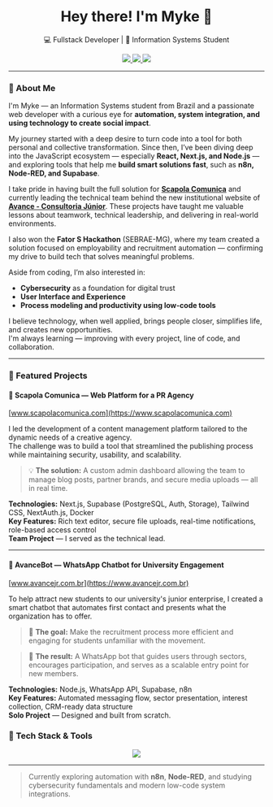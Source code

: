 <h1 align="center">Hey there! I'm Myke 👋</h1>

<p align="center">
  💻 Fullstack Developer | 🔐 Information Systems Student
</p>

<p align="center">
  <a href="https://www.linkedin.com/in/mykematos/">
    <img src="https://img.shields.io/badge/LinkedIn-blue?style=for-the-badge&logo=linkedin" />
  </a>
  <a href="https://github.com/shishiv">
    <img src="https://img.shields.io/badge/GitHub-black?style=for-the-badge&logo=github" />
  </a>
  <a href="mailto:myke.matos@gmail.com">
    <img src="https://img.shields.io/badge/Gmail-red?style=for-the-badge&logo=gmail" />
  </a>
</p>

---

### 🚀 About Me

I'm Myke — an Information Systems student from Brazil and a passionate web developer with a curious eye for **automation, system integration, and using technology to create social impact**.

My journey started with a deep desire to turn code into a tool for both personal and collective transformation. Since then, I’ve been diving deep into the JavaScript ecosystem — especially **React, Next.js, and Node.js** — and exploring tools that help me **build smart solutions fast**, such as **n8n, Node-RED, and Supabase**.

I take pride in having built the full solution for **[Scapola Comunica](https://scapolacomunica.com)** and currently leading the technical team behind the new institutional website of **[Avance - Consultoria Júnior](https://www.instagram.com/avancejr/)**. These projects have taught me valuable lessons about teamwork, technical leadership, and delivering in real-world environments.

I also won the **Fator S Hackathon** (SEBRAE-MG), where my team created a solution focused on employability and recruitment automation — confirming my drive to build tech that solves meaningful problems.

Aside from coding, I’m also interested in:
- **Cybersecurity** as a foundation for digital trust  
- **User Interface and Experience**  
- **Process modeling and productivity using low-code tools**

I believe technology, when well applied, brings people closer, simplifies life, and creates new opportunities.  
I'm always learning — improving with every project, line of code, and collaboration.

---

### 🌟 Featured Projects

#### 🔧 Scapola Comunica — Web Platform for a PR Agency  
[www.scapolacomunica.com](https://www.scapolacomunica.com)

I led the development of a content management platform tailored to the dynamic needs of a creative agency.  
The challenge was to build a tool that streamlined the publishing process while maintaining security, usability, and scalability.

> 💡 **The solution:** A custom admin dashboard allowing the team to manage blog posts, partner brands, and secure media uploads — all in real time.

**Technologies:** Next.js, Supabase (PostgreSQL, Auth, Storage), Tailwind CSS, NextAuth.js, Docker  
**Key Features:** Rich text editor, secure file uploads, real-time notifications, role-based access control  
**Team Project** — I served as the technical lead.

---

#### 🤖 AvanceBot — WhatsApp Chatbot for University Engagement  
[www.avancejr.com.br](https://www.avancejr.com.br)

To help attract new students to our university's junior enterprise, I created a smart chatbot that automates first contact and presents what the organization has to offer.

> 🎯 **The goal:** Make the recruitment process more efficient and engaging for students unfamiliar with the movement.

> 🤖 **The result:** A WhatsApp bot that guides users through sectors, encourages participation, and serves as a scalable entry point for new members.

**Technologies:** Node.js, WhatsApp API, Supabase, n8n  
**Key Features:** Automated messaging flow, sector presentation, interest collection, CRM-ready data structure  
**Solo Project** — Designed and built from scratch.

### 🧠 Tech Stack & Tools

<p align="center">
  <img src="https://skillicons.dev/icons?i=js,ts,react,nextjs,nodejs,supabase,git,github,vscode,linux&perline=10" />
</p>

---

> Currently exploring automation with **n8n**, **Node-RED**, and studying cybersecurity fundamentals and modern low-code system integrations.
